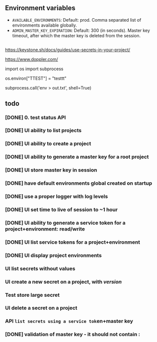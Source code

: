 
## Environment variables

- `AVAILABLE_ENVIRONMENTS`: Default: prod. Comma separated list of environments available globally.
- `ADMIN_MASTER_KEY_EXPIRATION`: Default: 300 (in seconds). Master key timeout, after which the master key is deleted from the session.

##

https://keystone.sh/docs/guides/use-secrets-in-your-project/

https://www.doppler.com/

import os
import subprocess

os.environ["TTEST"] = "testtt"

subprocess.call('env > out.txt', shell=True)

## todo

### [DONE] 0. test status API

### [DONE] UI ability to list projects

### [DONE] UI ability to create a project

### [DONE] UI ability to generate a master key for a root project

### [DONE] UI store master key in session

### [DONE] have default environments global created on startup

### [DONE] use a proper logger with log levels

### [DONE] UI set time to live of session to ~1 hour

### [DONE] UI ability to generate a service token for a project+environment: read/write

### [DONE] UI list service tokens for a project+environment

### [DONE] UI display project environments

### UI list secrets without values

### UI create a new secret on a project, with *version*

### Test store large secret

### UI delete a secret on a project

### API `list secrets using a service tok`en+master key

### [DONE] validation of master key - it should not contain :


